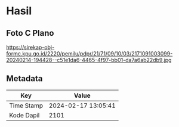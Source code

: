 # Hasil

## Foto C Plano

https://sirekap-obj-formc.kpu.go.id/2220/pemilu/pdpr/21/71/09/10/03/2171091003099-20240214-194428--c51e1da6-4465-4f97-bb01-da7a6ab22db9.jpg


## Metadata

| Key        | Value               |
| ---------- | ------------------- |
| Time Stamp | 2024-02-17 13:05:41 |
| Kode Dapil | 2101                |



